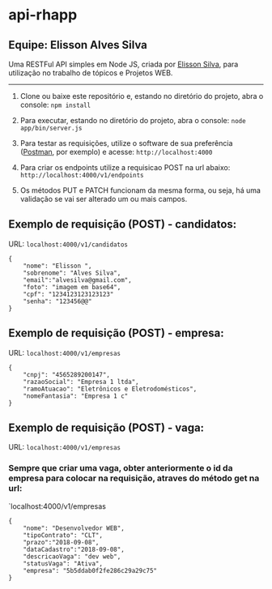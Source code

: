 # api-rhapp
## Equipe: Elisson Alves Silva
Uma RESTFul API simples em Node JS, criada por [Elisson Silva](https://github.com/ElissonAlvesSilva), para utilização no trabalho de tópicos e Projetos WEB.

---

1) Clone ou baixe este repositório e, estando no diretório do projeto, abra o console: 
`npm install`

2) Para executar, estando no diretório do projeto, abra o console: 
`node app/bin/server.js`

3) Para testar as requisições, utilize o software de sua preferência ([Postman](https://chrome.google.com/webstore/detail/postman/fhbjgbiflinjbdggehcddcbncdddomop), por exemplo) e acesse:
`http://localhost:4000`

4) Para criar os endpoints utilize a requisicao POST na url abaixo:
`http://localhost:4000/v1/endpoints`

5) Os métodos PUT e PATCH funcionam da mesma forma, ou seja, há uma validação se vai ser alterado um ou mais campos.

## Exemplo de requisição (POST) - candidatos:

URL:
`localhost:4000/v1/candidatos`

```
{
	"nome": "Elisson ",
	"sobrenome": "Alves Silva",
	"email":"alvesilva@gmail.com",
	"foto": "imagem em base64",
	"cpf": "1234123123123123"
	"senha": "123456@@"
} 
```

## Exemplo de requisição (POST) - empresa:

URL:
`localhost:4000/v1/empresas`

```
{
	"cnpj": "4565289200147",
	"razaoSocial": "Empresa 1 ltda",
	"ramoAtuacao": "Eletrônicos e Eletrodomésticos",
	"nomeFantasia": "Empresa 1 c"
}
```
## Exemplo de requisição (POST) - vaga:
URL:
`localhost:4000/v1/empresas`
### Sempre que criar uma vaga, obter anteriormente o id da empresa para colocar na requisição, atraves do método get na url:
`localhost:4000/v1/empresas


```
{
	"nome": "Desenvolvedor WEB",
	"tipoContrato": "CLT",
	"prazo":"2018-09-08",
	"dataCadastro":"2018-09-08",
	"descricaoVaga": "dev web",
	"statusVaga": "Ativa",
	"empresa": "5b5ddab0f2fe286c29a29c75"
}
```

	

